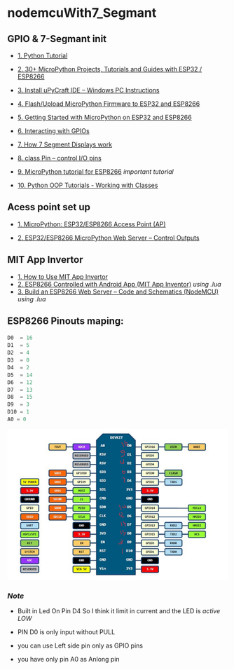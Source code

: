 # nodemcuWith7_Segmant

## GPIO & 7-Segmant init

- [1. Python Tutorial](https://www.w3schools.com/python/default.asp)

- [2. 30+ MicroPython Projects, Tutorials and Guides with ESP32 / ESP8266](https://randomnerdtutorials.com/projects-esp32-esp8266-micropython/)

- [3. Install uPyCraft IDE – Windows PC Instructions](https://randomnerdtutorials.com/install-upycraft-ide-windows-pc-instructions/)

- [4. Flash/Upload MicroPython Firmware to ESP32 and ESP8266](https://randomnerdtutorials.com/flash-upload-micropython-firmware-esp32-esp8266/)

- [5. Getting Started with MicroPython on ESP32 and ESP8266](https://randomnerdtutorials.com/getting-started-micropython-esp32-esp8266/)

- [6. Interacting with GPIOs](https://randomnerdtutorials.com/micropython-gpios-esp32-esp8266/)

- [7. How 7 Segment Displays work](https://randomnerdtutorials.com/circuits-7-segment-displays/)

- [8. class Pin – control I/O pins](http://docs.micropython.org/en/latest/library/machine.Pin.html)

- [9. MicroPython tutorial for ESP8266](https://docs.micropython.org/en/latest/esp8266/tutorial/index.html) *important tutorial*

- [10. Python OOP Tutorials - Working with Classes](https://www.youtube.com/playlist?list=PL-osiE80TeTsqhIuOqKhwlXsIBIdSeYtc)

## Acess point set up
  - [1. MicroPython: ESP32/ESP8266 Access Point (AP)](https://randomnerdtutorials.com/micropython-esp32-esp8266-access-point-ap/)

  - [2. ESP32/ESP8266 MicroPython Web Server – Control Outputs](https://randomnerdtutorials.com/esp32-esp8266-micropython-web-server/)

## MIT App Invertor
  - [1. How to Use MIT App Invertor](https://www.youtube.com/watch?v=qWKcOnoyBzE) 
  - [2. ESP8266 Controlled with Android App (MIT App Inventor)](https://randomnerdtutorials.com/esp8266-controlled-with-android-app-mit-app-inventor/) *using .lua*
  - [3. Build an ESP8266 Web Server – Code and Schematics (NodeMCU)](https://randomnerdtutorials.com/esp8266-web-server/) *using .lua*

## ESP8266 Pinouts maping:
```python
D0  = 16
D1  = 5
D2  = 4
D3  = 0
D4  = 2
D5  = 14
D6  = 12
D7  = 13
D8  = 15
D9  = 3
D10 = 1
A0 = 0
```
![ESP8266 Pinouts](./pins.png)

### *Note*
- Built in Led On Pin D4 So I think it limit in current and the LED is *active LOW*

- PIN D0 is only input without PULL

- you can use Left side pin only as GPIO pins 

- you have only pin A0 as Anlong pin
